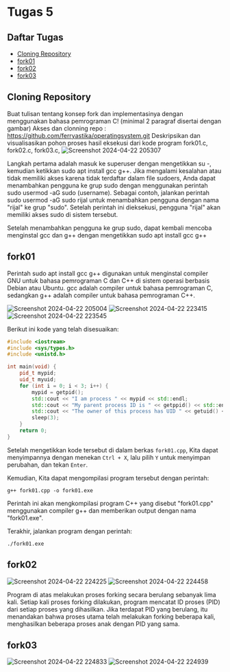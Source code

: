 # Tugas 5

## Daftar Tugas
- [Cloning Repository](https://github.com/rijalabbd/SysOP24-3123521019/blob/main/Tugas%205/readme.md#cloning-repository)
- [fork01](https://github.com/rijalabbd/SysOP24-3123521019/blob/main/Tugas%205/readme.md#fork01)
- [fork02](https://github.com/rijalabbd/SysOP24-3123521019/blob/main/Tugas%205/readme.md#fork02)
- [fork03](https://github.com/zakwanaraffi/SysOP24-3123521030/tree/main/Tugas%205#fork03)

## Cloning Repository
Buat tulisan tentang konsep fork dan implementasinya dengan menggunakan bahasa pemrograman C! (minimal 2 paragraf disertai dengan gambar)
Akses dan clonning repo : https://github.com/ferryastika/operatingsystem.git
Deskripsikan dan visualisasikan pohon proses hasil eksekusi dari kode program fork01.c, fork02.c, fork03.c,
![Screenshot 2024-04-22 205307](https://github.com/rijalabbd/SysOP24-3123521019/assets/141767343/e72b84e4-2c31-4f1b-b4a5-097f5ca3da47)

Langkah pertama adalah masuk ke superuser dengan mengetikkan su -, kemudian ketikkan sudo apt install gcc g++. Jika mengalami kesalahan atau tidak memiliki akses karena tidak terdaftar dalam file sudoers, Anda dapat menambahkan pengguna ke grup sudo dengan menggunakan perintah sudo usermod -aG sudo (username). Sebagai contoh, jalankan perintah sudo usermod -aG sudo rijal untuk menambahkan pengguna dengan nama "rijal" ke grup "sudo". Setelah perintah ini dieksekusi, pengguna "rijal" akan memiliki akses sudo di sistem tersebut. 

Setelah menambahkan pengguna ke grup sudo, dapat kembali mencoba menginstal gcc dan g++ dengan mengetikkan sudo apt install gcc g++
## fork01
Perintah sudo apt install gcc g++ digunakan untuk menginstal compiler GNU untuk bahasa pemrograman C dan C++ di sistem operasi berbasis Debian atau Ubuntu. gcc adalah compiler untuk bahasa pemrograman C, sedangkan g++ adalah compiler untuk bahasa pemrograman C++.

![Screenshot 2024-04-22 205004](https://github.com/rijalabbd/SysOP24-3123521019/assets/141767343/0c81b619-20f9-473e-945c-a41ecbdff6e7)
![Screenshot 2024-04-22 223415](https://github.com/rijalabbd/SysOP24-3123521019/assets/141767343/838ba305-1f19-43de-8118-af559820e10b)
![Screenshot 2024-04-22 223545](https://github.com/rijalabbd/SysOP24-3123521019/assets/141767343/4bb3efb2-d4e6-47a4-9ca1-8b2c5e6635bc)


Berikut ini kode yang telah disesuaikan:

```cpp
#include <iostream>
#include <sys/types.h>
#include <unistd.h>

int main(void) {
    pid_t mypid;
    uid_t myuid;
    for (int i = 0; i < 3; i++) {
        mypid = getpid();
        std::cout << "I am process " << mypid << std::endl;
        std::cout << "My parent process ID is " << getppid() << std::endl;
        std::cout << "The owner of this process has UID " << getuid() << std::endl;
        sleep(3);
    }
    return 0;
}
```

Setelah mengetikkan kode tersebut di dalam berkas `fork01.cpp`, Kita dapat menyimpannya dengan menekan `Ctrl + X`, lalu pilih `Y` untuk menyimpan perubahan, dan tekan `Enter`.

Kemudian, Kita dapat mengompilasi program tersebut dengan perintah:

```
g++ fork01.cpp -o fork01.exe
```

Perintah ini akan mengkompilasi program C++ yang disebut "fork01.cpp" menggunakan compiler g++ dan memberikan output dengan nama "fork01.exe".

Terakhir, jalankan program dengan perintah:

```
./fork01.exe
```
## fork02
![Screenshot 2024-04-22 224225](https://github.com/rijalabbd/SysOP24-3123521019/assets/141767343/e9fdb3de-1df5-45ee-8e24-e564c70577c0)
![Screenshot 2024-04-22 224458](https://github.com/rijalabbd/SysOP24-3123521019/assets/141767343/b6a056b0-9070-4b79-a766-8b5efbc0c228)

Program di atas melakukan proses forking secara berulang sebanyak lima kali. Setiap kali proses forking dilakukan, program mencatat ID proses (PID) dari setiap proses yang dihasilkan. Jika terdapat PID yang berulang, itu menandakan bahwa proses utama telah melakukan forking beberapa kali, menghasilkan beberapa proses anak dengan PID yang sama.

## fork03
![Screenshot 2024-04-22 224833](https://github.com/rijalabbd/SysOP24-3123521019/assets/141767343/8a8531ea-058a-4429-bbe0-845ae24a016e)
![Screenshot 2024-04-22 224939](https://github.com/rijalabbd/SysOP24-3123521019/assets/141767343/9f4f7b90-22e7-431d-9f1f-e569742da3fd)


